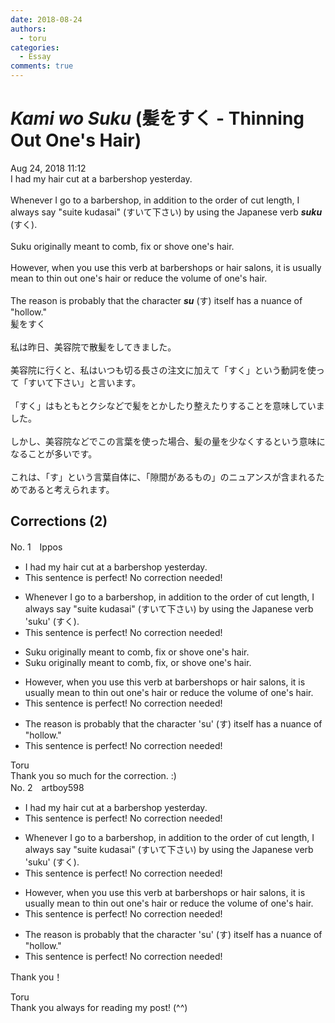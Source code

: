 ```yaml
---
date: 2018-08-24
authors:
  - toru
categories:
  - Essay
comments: true
---
```


# <strong><em>Kami wo Suku</strong></em> (髪をすく - Thinning Out One's Hair)
<div class="date">Aug 24, 2018 11:12</div>
<div id="post"><div id="body_show_ori">
I had my hair cut at a barbershop yesterday.<br/><br/>Whenever I go to a barbershop, in addition to the order of cut length, I always say "suite kudasai" (すいて下さい) by using the Japanese verb <strong><em>suku</em></strong> (すく).<br/><br/>Suku originally meant to comb, fix or shove one's hair.<br/><br/>However, when you use this verb at barbershops or hair salons, it is usually mean to thin out one's hair or reduce the volume of one's hair.<br/><br/>The reason is probably that the character <strong><em>su</em></strong> (す) itself has a nuance of "hollow."
</div></div>

<!-- more -->

<div id="post_ja"><div id="body_show_mo">
髪をすく<br/><br/>私は昨日、美容院で散髪をしてきました。<br/><br/>美容院に行くと、私はいつも切る長さの注文に加えて「すく」という動詞を使って「すいて下さい」と言います。<br/><br/>「すく」はもともとクシなどで髪をとかしたり整えたりすることを意味していました。<br/><br/>しかし、美容院などでこの言葉を使った場合、髪の量を少なくするという意味になることが多いです。<br/><br/>これは、「す」という言葉自体に、「隙間があるもの」のニュアンスが含まれるためであると考えられます。
</div></div>

## Corrections (2)
<div id="block"><div class="first_name"> No. 1　<span class="just_name">Ippos</span></div><div id="block2">
<ul class="correction_field">
<li class="incorrect">I had my hair cut at a barbershop yesterday.</li>
<li class="corrected perfect">This sentence is perfect! No correction needed!</li>
</ul>
<ul class="correction_field">
<li class="incorrect">Whenever I go to a barbershop, in addition to the order of cut length, I always say "suite kudasai" (すいて下さい) by using the Japanese verb 'suku' (すく).</li>
<li class="corrected perfect">This sentence is perfect! No correction needed!</li>
</ul>
<ul class="correction_field">
<li class="incorrect">Suku originally meant to comb, fix or shove one's hair.</li>
<li class="corrected correct">
Suku originally meant to comb, fix<span class="f_red">,</span> or shove one's hair.
</li>
</ul>
<ul class="correction_field">
<li class="incorrect">However, when you use this verb at barbershops or hair salons, it is usually mean to thin out one's hair or reduce the volume of one's hair.</li>
<li class="corrected perfect">This sentence is perfect! No correction needed!</li>
</ul>
<ul class="correction_field">
<li class="incorrect">The reason is probably that the character 'su' (す) itself has a nuance of "hollow."</li>
<li class="corrected perfect">This sentence is perfect! No correction needed!</li>
</ul>
</div><div class="name"><span class="just_name">Toru</span><br>
Thank you so much for the correction. :)
</div>
</div>
<div id="block"><div class="first_name"> No. 2　<span class="just_name">artboy598</span></div><div id="block2">
<ul class="correction_field">
<li class="incorrect">I had my hair cut at a barbershop yesterday.</li>
<li class="corrected perfect">This sentence is perfect! No correction needed!</li>
</ul>
<ul class="correction_field">
<li class="incorrect">Whenever I go to a barbershop, in addition to the order of cut length, I always say "suite kudasai" (すいて下さい) by using the Japanese verb 'suku' (すく).</li>
<li class="corrected perfect">This sentence is perfect! No correction needed!</li>
</ul>
<ul class="correction_field">
<li class="incorrect">However, when you use this verb at barbershops or hair salons, it is usually mean to thin out one's hair or reduce the volume of one's hair.</li>
<li class="corrected perfect">This sentence is perfect! No correction needed!</li>
</ul>
<ul class="correction_field">
<li class="incorrect">The reason is probably that the character 'su' (す) itself has a nuance of "hollow."</li>
<li class="corrected perfect">This sentence is perfect! No correction needed!</li>
</ul>
<p class="comment_small">
 Thank you！
</p>

</div><div class="name"><span class="just_name">Toru</span><br>
Thank you always for reading my post! (^^)
</div>
</div>
